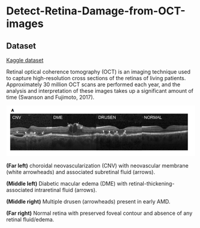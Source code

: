 # Detect-Retina-Damage-from-OCT-images

## Dataset
[Kaggle dataset](https://www.kaggle.com/paultimothymooney/kermany2018)

Retinal optical coherence tomography (OCT) is an imaging technique used to capture high-resolution cross sections of the retinas of living patients.
Approximately 30 million OCT scans are performed each year, and the analysis and interpretation of these images takes up a significant amount of time (Swanson and Fujimoto, 2017).

![](retina_oct.png)

**(Far left)** choroidal neovascularization (CNV) with neovascular membrane (white arrowheads) and associated subretinal fluid (arrows).

**(Middle left)** Diabetic macular edema (DME) with retinal-thickening-associated intraretinal fluid (arrows).

**(Middle right)** Multiple drusen (arrowheads) present in early AMD.

**(Far right)** Normal retina with preserved foveal contour and absence of any retinal fluid/edema.
